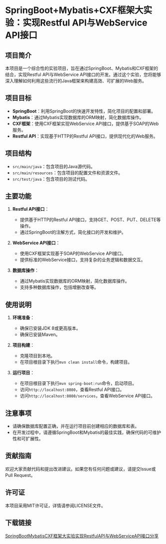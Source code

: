 # SpringBoot+Mybatis+CXF框架大实验：实现Restful API与WebService API接口

## 项目简介

本项目是一个综合性的实验项目，旨在通过SpringBoot、Mybatis和CXF框架的结合，实现Restful API与WebService API接口的开发。通过这个实验，您将能够深入理解如何利用这些流行的Java框架来构建高效、可扩展的Web服务。

## 项目目标

- **SpringBoot**：利用SpringBoot的快速开发特性，简化项目的配置和部署。
- **Mybatis**：通过Mybatis实现数据库的ORM映射，简化数据库操作。
- **CXF框架**：使用CXF框架实现WebService API接口，提供基于SOAP的Web服务。
- **Restful API**：实现基于HTTP的Restful API接口，提供现代化的Web服务。

## 项目结构

- `src/main/java`：包含项目的Java源代码。
- `src/main/resources`：包含项目的配置文件和资源文件。
- `src/test/java`：包含项目的测试代码。

## 主要功能

1. **Restful API接口**：
   - 提供基于HTTP的Restful API接口，支持GET、POST、PUT、DELETE等操作。
   - 通过SpringBoot的注解方式，简化接口的开发和维护。

2. **WebService API接口**：
   - 使用CXF框架实现基于SOAP的WebService API接口。
   - 提供标准的WebService接口，支持复杂的业务逻辑和数据交互。

3. **数据库操作**：
   - 通过Mybatis实现数据库的ORM映射，简化数据库操作。
   - 支持多种数据库操作，包括增删改查等。

## 使用说明

1. **环境准备**：
   - 确保已安装JDK 8或更高版本。
   - 确保已安装Maven。

2. **项目构建**：
   - 克隆项目到本地。
   - 在项目根目录下执行`mvn clean install`命令，构建项目。

3. **运行项目**：
   - 在项目根目录下执行`mvn spring-boot:run`命令，启动项目。
   - 访问`http://localhost:8080`，查看Restful API接口。
   - 访问`http://localhost:8080/services`，查看WebService API接口。

## 注意事项

- 请确保数据库配置正确，并在运行项目前创建相应的数据库和表。
- 在开发过程中，请遵循SpringBoot和Mybatis的最佳实践，确保代码的可维护性和可扩展性。

## 贡献指南

欢迎大家贡献代码和提出改进建议。如果您有任何问题或建议，请提交Issue或Pull Request。

## 许可证

本项目采用MIT许可证，详情请参阅LICENSE文件。

## 下载链接

[SpringBootMybatisCXF框架大实验实现RestfulAPI与WebServiceAPI接口分享](https://pan.quark.cn/s/25630f5021e2)